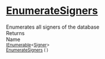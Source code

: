 # [EnumerateSigners](./IDataSetLoader-100663882.md)

Enumerates all signers of the database
<br>
Returns<img width=542/>Name
<br>
<sub>[IEnumerable](https://docs.microsoft.com/en-us/dotnet/api/System.Collections.Generic.IEnumerable-1)\<[Signer](./../../Signer.md)></sub><img width=500/><sub>[EnumerateSigners](./IDataSetLoader-100663882.md) (  )</sub><br>


